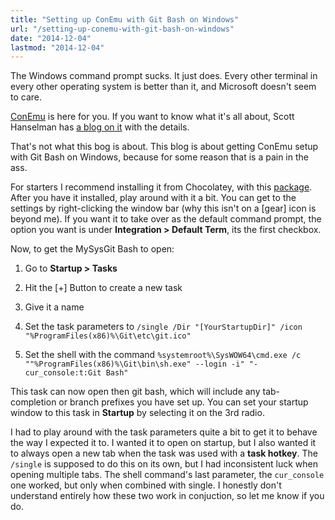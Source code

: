 ```yaml
---
title: "Setting up ConEmu with Git Bash on Windows"
url: "/setting-up-conemu-with-git-bash-on-windows"
date: "2014-12-04"
lastmod: "2014-12-04"
---
```


The Windows command prompt sucks. It just does. Every other terminal in every other operating system is better than it, and Microsoft doesn't seem to care.

[ConEmu](https://code.google.com/p/conemu-maximus5/) is here for you. If you want to know what it's all about, Scott Hanselman has [a blog on it](http://www.hanselman.com/blog/ConEmuTheWindowsTerminalConsolePromptWeveBeenWaitingFor.aspx) with the details.

That's not what this bog is about. This blog is about getting ConEmu setup with Git Bash on Windows, because for some reason that is a pain in the ass.

For starters I recommend installing it from Chocolatey, with this [package](https://chocolatey.org/packages/Devbox-ConEmu). After you have it installed, play around with it a bit. You can get to the settings by right-clicking the window bar (why this isn't on a [gear] icon is beyond me). If you want it to take over as the default command prompt, the option you want is under **Integration > Default Term**, its the first checkbox.

Now, to get the MySysGit Bash to open:

1. Go to **Startup > Tasks**
2. Hit the [+] Button to create a new task
3. Give it a name
4. Set the task parameters to
`/single /Dir "[YourStartupDir]" /icon "%ProgramFiles(x86)%\Git\etc\git.ico"`

5. Set the shell with the command
`%systemroot%\SysWOW64\cmd.exe /c ""%ProgramFiles(x86)%\Git\bin\sh.exe" --login -i" "-cur_console:t:Git Bash" `

This task can now open then git bash, which will include any tab-completion or branch prefixes you have set up. You can set your startup window to this task in **Startup** by selecting it on the 3rd radio.

I had to play around with the task parameters quite a bit to get it to behave the way I expected it to. I wanted it to open on startup, but I also wanted it to always open a new tab when the task was used with a **task hotkey**. The `/single` is supposed to do this on its own, but I had inconsistent luck when opening multiple tabs. The shell command's last parameter, the `cur_console` one worked, but only when combined with single. I honestly don't understand entirely how these two work in conjuction, so let me know if you do.
